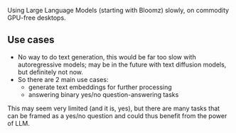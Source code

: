 Using Large Language Models (starting with Bloomz) slowly, on commodity GPU-free desktops.

## Use cases

- No way to do text generation, this would be far too slow with autoregressive models;
may be in the future  with text diffusion models, but definitely not now.
- So there are 2 main use cases:
    - generate text embeddings for further processing
    - answering binary yes/no question-answering tasks

This may seem very limited (and it is, yes), but there are many tasks that can be framed as a
yes/no question and could thus benefit from the power of LLM.

